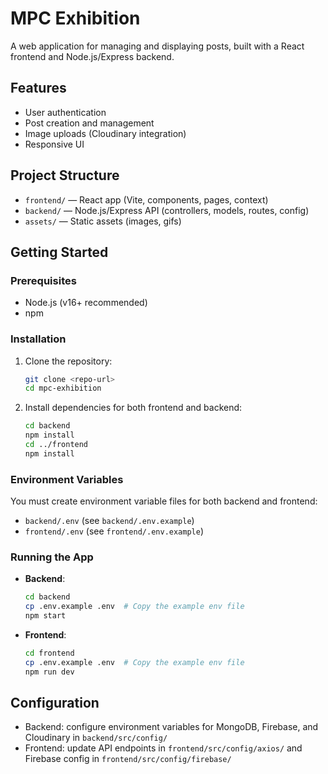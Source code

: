 # MPC Exhibition

A web application for managing and displaying posts, built with a React frontend and Node.js/Express backend.

## Features

- User authentication
- Post creation and management
- Image uploads (Cloudinary integration)
- Responsive UI

## Project Structure

- `frontend/` — React app (Vite, components, pages, context)
- `backend/` — Node.js/Express API (controllers, models, routes, config)
- `assets/` — Static assets (images, gifs)

## Getting Started

### Prerequisites

- Node.js (v16+ recommended)
- npm

### Installation

1. Clone the repository:
   ```bash
   git clone <repo-url>
   cd mpc-exhibition
   ```

2. Install dependencies for both frontend and backend:
   ```bash
   cd backend
   npm install
   cd ../frontend
   npm install
   ```

### Environment Variables

You must create environment variable files for both backend and frontend:

- `backend/.env` (see `backend/.env.example`)
- `frontend/.env` (see `frontend/.env.example`)

### Running the App

- **Backend**:
  ```bash
  cd backend
  cp .env.example .env  # Copy the example env file
  npm start
  ```
- **Frontend**:
  ```bash
  cd frontend
  cp .env.example .env  # Copy the example env file
  npm run dev
  ```

## Configuration

- Backend: configure environment variables for MongoDB, Firebase, and Cloudinary in `backend/src/config/`
- Frontend: update API endpoints in `frontend/src/config/axios/` and Firebase config in `frontend/src/config/firebase/`
